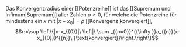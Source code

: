 Das Konvergenzradius einer [[Potenzreihe]] ist das [[Supremum und Infimum|Supremum]] aller Zahlen $\rho \geq 0$, für welche die Potenzreihe für mindestens ein $x$ mit $|x-x_0| = \rho$ [[Konvergenz|konvergiert]], 
$$r:=\sup \left\{|x-x_{{0}}|\ \left|\ \sum _{{n=0}}^{{\infty }}a_{{n}}(x-x_{{0}})^{{n}}\ {\text{konvergiert}}\right.\right\}$$
